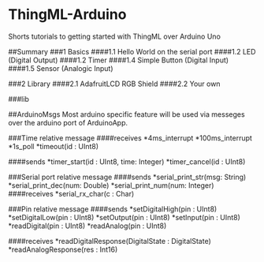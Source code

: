 # ThingML-Arduino
Shorts tutorials to getting started with ThingML over Arduino Uno

##Summary
###1 Basics
####1.1 Hello World on the serial port
####1.2 LED (Digital Output)
####1.2 Timer
####1.4 Simple Button (Digital Input)
####1.5 Sensor (Analogic Input)

###2 Library
####2.1 AdafruitLCD RGB Shield
####2.2 Your own

###lib

##ArduinoMsgs
Most arduino specific feature will be used via messeges over the arduino port of ArduinoApp.

###Time relative message
####receives 
*4ms_interrupt
*100ms_interrupt
*1s_poll
*timeout(id : UInt8)

####sends 
*timer_start(id : UInt8, time: Integer)
*timer_cancel(id : UInt8)

###Serial port relative message
####sends 
*serial_print_str(msg: String)
*serial_print_dec(num: Double)
*serial_print_num(num: Integer)
####receives 
*serial_rx_char(c : Char)

###Pin relative message
####sends 
*setDigitalHigh(pin : UInt8)
*setDigitalLow(pin : UInt8)
*setOutput(pin : UInt8)
*setInput(pin : UInt8)
*readDigital(pin : UInt8)
*readAnalog(pin : UInt8)

####receives 
*readDigitalResponse(DigitalState : DigitalState)
*readAnalogResponse(res : Int16)
